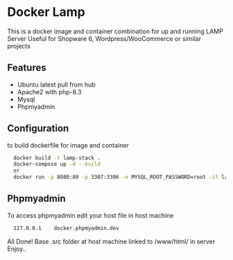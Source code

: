 # Docker Lamp

This is a docker image and container combination for up and running LAMP Server
Useful for Shopware 6, Wordpress/WooCommerce or similar projects



## Features

- Ubuntu latest pull from hub
- Apache2 with php-8.3
- Mysql 
- Phpmyadmin

  
## Configuration 

to build dockerfile for image and container

```bash 
  docker build -t lamp-stack .
  docker-compose up -d --build
  or
  docker run -p 8080:80 -p 3307:3306 -e MYSQL_ROOT_PASSWORD=root -it lamp-stack

```
## Phpmyadmin 
To access phpmyadmin edit your host file in host machine 
```bash 
  127.0.0.1    docker.phpmyadmin.dev

```

All Done!
Base .src folder at host machine linked to /www/html/ in server
Enjoy..
